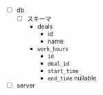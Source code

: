 - [ ] db
  - [ ] スキーマ
    - deals
      - id
      - name
    - `work_hours`
      - `id`
      - `deal_id`
      - `start_time`
      - `end_time` nullable
- [ ] server
